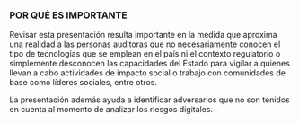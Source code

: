 ### POR QUÉ ES IMPORTANTE
Revisar esta presentación resulta importante en la medida que aproxima una realidad a  las personas auditoras que no necesariamente conocen el tipo de tecnologías que se emplean en el país ni el contexto regulatorio o simplemente desconocen las capacidades del Estado para vigilar a quienes llevan a cabo actividades de impacto social o trabajo con comunidades de base como líderes sociales, entre otros.

La presentación además ayuda a identificar adversarios que no son tenidos en cuenta al momento de analizar los riesgos digitales. 
